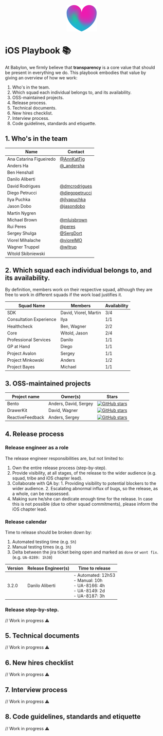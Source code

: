 <p align="center">
<img src="logo.png">
</p>


iOS Playbook 📚
==================================

At Babylon, we firmly believe that **transparency** is a core value that should be present in everything we do. This playbook embodies that value by giving an overview of how we work:

1. Who's in the team.
2. Which squad each individual belongs to, and its availability.
3. OSS-maintained projects.
4. Release process.
5. Technical documents.
6. New hires checklist.
7. Interview process.
8. Code guidelines, standards and etiquette.


## 1. Who's in the team

| Name                    | Contact                                                       |  
|-------------------------|---------------------------------------------------------------|
| Ana Catarina Figueiredo | [@AnnKatFig](https://twitter.com/AnnKatFig)                   |
| Anders Ha               | [@_andersha](https://twitter.com/_andersha)                   |
| Ben Henshall            |                                                               |
| Danilo Aliberti         |                                                               |
| David Rodrigues         | [@dmcrodrigues](https://twitter.com/dmcrodrigues)             |
| Diego Petrucci          | [@diegopetrucci](https://twitter.com/diegopetrucci)           |
| Ilya Puchka             | [@ilyapuchka](https://twitter.com/ilyapuchka)                 |
| Jason Dobo              | [@jasondobo](https://github.com/jasondobo)                    |
| Martin Nygren           |                                                               |
| Michael Brown           | [@mluisbrown](https://twitter.com/mluisbrown)                 |
| Rui Peres               | [@peres](https://twitter.com/peres)                           |
| Sergey Shulga           | [@SergDort](https://twitter.com/SergDort)                     |
| Viorel Mihalache        | [@viorelMO](https://twitter.com/viorelMO)                     |
| Wagner Truppel          | [@wltrup](https://github.com/wltrup)                         |    
| Witold Skibniewski      |                                                               |


## 2. Which squad each individual belongs to, and its availability.

By definition, members work on their respective squad, although they are free to work in different squads if the work load justifies it.


| Squad Name                    | Members                  | Availability |  
|-------------------------------|--------------------------| ------------ |
| SDK                           | David, Viorel, Martin    |    3/4       |
| Consultation Experience       | Ilya                     |    1/1       |
| Healthcheck                   | Ben, Wagner              |    2/2       |
| Core                          | Witold, Jason            |    2/4       |
| Professional Services         | Danilo                   |    1/1       |
| GP at Hand                    | Diego                    |    1/1       |
| Project Avalon                | Sergey                   |    1/1       |
| Project Minkowski             | Anders                   |    1/2       |
| Project Bayes                 | Michael                  |    1/1       |

## 3. OSS-maintained projects

| Project name                  | Owner(s)                 | Stars        |  
|-------------------------------|--------------------------| ------------ |
| Bento                         | Anders, David, Sergey    | [![GitHub stars](https://img.shields.io/github/stars/BabylonPartners/Bento.svg?style=social&label=Star&maxAge=2592000)](https://GitHub.com/BabylonPartners/Bento/stargazers/)             |
| DrawerKit                     | David, Wagner            |    [![GitHub stars](https://img.shields.io/github/stars/BabylonPartners/DrawerKit.svg?style=social&label=Star&maxAge=2592000)](https://GitHub.com/BabylonPartners/DrawerKit/stargazers/)       |
| ReactiveFeedback              | Anders, Sergey           |    [![GitHub stars](https://img.shields.io/github/stars/BabylonPartners/ReactiveFeedback.svg?style=social&label=Star&maxAge=2592000)](https://GitHub.com/BabylonPartners/ReactiveFeedback/stargazers/)        |

## 4. Release process

### Release engineer as a role

  The release engineer responsibilities are, but not limited to:

  1. Own the entire release process (step-by-step).
  2. Provide visibility, at all stages, of the release to the wider audience (e.g. squad, tribe and iOS chapter lead).
  3. Collaborate with QA by:
    1. Providing visibility to potential blockers to the wider audience.
    2. Escalating abnormal influx of bugs, so the release, as a whole, can be reassessed.
  4. Making sure he/she can dedicate enough time for the release. In case this is not possible (due to other squad commitments), please inform the iOS chapter lead.

### Release calendar

Time to release should be broken down by:

1. Automated testing time (e.g. `5h`)
2. Manual testing times (e.g. `3h`)
3. Delta between the jira ticket being open and marked as `done` or `wont fix`. (e.g. `UA-8289: 1h30`)


| Version                  | Release Engineer(s)              | Time to release        |
|--------------------------|----------------------------------| ---------------------- |
| 3.2.0                    | Danilo Aliberti                  | - Automated: 12h53<br>- Manual: 10h<br>- UA-8166: 4h<br>- UA-8149: 2d<br>- UA-8187: 3h |

### Release step-by-step.

// Work in progress ⚠️

## 5. Technical documents

// Work in progress ⚠️

## 6. New hires checklist

// Work in progress ⚠️

## 7. Interview process

// Work in progress ⚠️

## 8. Code guidelines, standards and etiquette

// Work in progress ⚠️
